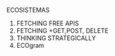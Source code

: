 ECOSISTEMAS
1. FETCHING FREE APIS
2. FETCHING +GET,POST, DELETE
3. THINKING STRATEGICALLY
4. ECOgram
